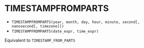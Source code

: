 # TIMESTAMPFROMPARTS

- `TIMESTAMPFROMPARTS(year, month, day, hour, minute, second[, nanosecond[, timezone]])`
- `TIMESTAMPFROMPARTS(date_expr, time_expr)`

Equivalent to `TIMESTAMP_FROM_PARTS`
